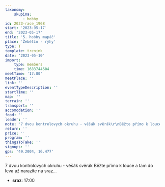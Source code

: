 ```yaml
---
taxonomy:
    skupina:
        - hobby
id: 2023-race_1968
start: '2023-05-17'
end: '2023-05-17'
title: '5. hobby mapáč'
place: 'Žebětín - rýhy'
type: T
template: trenink
date: '2023-05-10'
import:
    type: members
    time: 1683744604
meetTime: '17:00'
meetPlace: ''
link: ''
eventTypeDescription: ''
startTime: ''
map: ''
terrain: ''
transport: ''
accomodation: ''
food: ''
leader: ''
note: "7 dvou kontrolovych okruhu - věšák svěrák\r\nBěžte přímo k louce a tam do leva až narazíte na sraz..."
return: ''
price: ''
program: ''
thingsToTake: ''
signups: ''
gps: '49.2004, 16.477'
---
```


7 dvou kontrolovych okruhu - věšák svěrák
Běžte přímo k louce a tam do leva až narazíte na sraz...
* **sraz**: 17:00
